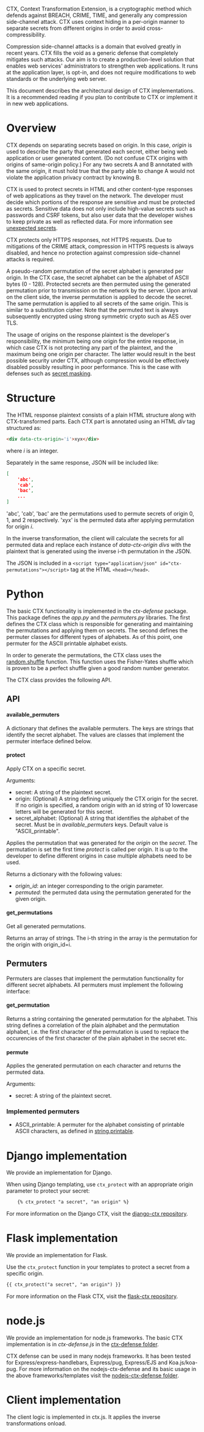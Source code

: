 CTX, Context Transformation Extension, is a cryptographic method which defends
against BREACH, CRIME, TIME, and generally any compression side-channel attack.
CTX uses context hiding in a per-origin manner to separate secrets from
different origins in order to avoid cross-compressibility.

Compression side-channel attacks is a domain that evolved greatly in recent
years. CTX fills the void as a generic defense that completely mitigates such
attacks. Our aim is to create a production-level solution that enables web
services' administrators to strengthen web applications. It runs at the
application layer, is opt-in, and does not require modifications to web
standards or the underlying web server.

This document describes the architectural design of CTX implementations. It is
a recommended reading if you plan to contribute to CTX or implement it in new
web applications.

# Overview

CTX depends on separating secrets based on origin. In this case, *origin* is
used to describe the party that generated each secret, either being web
application or user generated content. (Do not confuse CTX origins with origins
of same-origin policy.) For any two secrets A and B annotated with the same
origin, it must hold true that the party able to change A would not violate the
application privacy contract by knowing B.

CTX is used to protect secrets in HTML and other content-type responses of web
applications as they travel on the network. The developer must decide which
portions of the response are sensitive and must be protected as secrets.
Sensitive data does not only include high-value secrets such as passwords and
CSRF tokens, but also user data that the developer wishes to keep private as
well as reflected data. For more information see [unexpected
secrets](https://ruptureit.com/blog/2016/07/27/unexpected-secrets-and-reflections/).

CTX protects only HTTPS responses, not HTTPS requests. Due to mitigations of
the CRIME attack, compression in HTTPS requests is always disabled, and hence
no protection against compression side-channel attacks is required.

A pseudo-random permutation of the secret alphabet is generated per origin. In
the CTX case, the secret alphabet can be the alphabet of ASCII bytes (0 - 128).
Protected secrets are then permuted using the generated permutation prior to
transmission on the network by the server. Upon arrival on the client side, the
inverse permutation is applied to decode the secret. The same permutation is
applied to all secrets of the same origin. This is similar to a substitution
cipher. Note that the permuted text is always subsequently encrypted using
strong symmetric crypto such as AES over TLS.

The usage of origins on the response plaintext is the developer's
responsibility, the minimum being one origin for the entire response, in which
case CTX is not protecting any part of the plaintext, and the maximum being one
origin per character. The latter would result in the best possible security
under CTX, although compression would be effectively disabled possibly
resulting in poor performance. This is the case with defenses such as [secret
masking](https://www.facebook.com/notes/protect-the-graph/preventing-a-breach-attack/1455331811373632/).

# Structure

The HTML response plaintext consists of a plain HTML structure along with
CTX-transformed parts. Each CTX part is annotated using an HTML *div* tag structured as:

```html
<div data-ctx-origin='i'>xyx</div>
```

where *i* is an integer.

Separately in the same response, JSON will be included like:

```json
[
    'abc',
    'cab',
    'bac',
    ...
]
```

'abc', 'cab', 'bac' are the permutations used to permute secrets of origin 0,
1, and 2 respectively. 'xyx' is the permuted data after applying permutation
for origin *i*.

In the inverse transformation, the client will calculate the secrets for all
permuted data and replace each instance of *data-ctx-origin* *divs* with the
plaintext that is generated using the inverse i-th permutation in the JSON.

The JSON is included in a `<script type="application/json"
id="ctx-permutations"></script>` tag at the HTML `<head></head>`.

# Python

The basic CTX functionality is implemented in the *ctx-defense* package. This
package defines the *app.py* and the *permuters.py* libraries. The
first defines the CTX class which is responsible for generating and
maintaining the permutations and applying them on secrets. The second defines
the permuter classes for different types of alphabets. As of this point, one
permuter for the ASCII printable alphabet exists.

In order to generate the permutations, the CTX class uses the
[random.shuffle](https://docs.python.org/2/library/random.html#random.shuffle)
function. This function uses the Fisher-Yates shuffle which is proven to be a
perfect shuffle given a good random number generator.

The CTX class provides the following API.

## API

#### available_permuters

A dictionary that defines the available permuters. The keys are strings that
identify the secret alphabet. The values are classes that implement the permuter
interface defined below.

#### protect

Apply CTX on a specific secret.

Arguments:

- secret: A string of the plaintext secret.
- origin: (Optional) A string defining uniquely the CTX origin for the secret.
  If no origin is specified, a random origin with an id string of 10 lowercase
  letters will be generated for this secret.
- secret_alphabet: (Optional) A string that identifies the alphabet of the
  secret. Must be in *available_permuters* keys. Default value is
  "ASCII_printable".

Applies the permutation that was generated for the *origin* on the *secret*. The
permutation is set the first time *protect* is called per origin. It is up to
the developer to define different origins in case multiple alphabets need to be
used.

Returns a dictionary with the following values:

- *origin_id*: an integer corresponding to the origin parameter.
- *permuted*: the permuted data using the permutation generated for the given
  origin.

#### get_permutations

Get all generated permutations.

Returns an array of strings. The i-th string in the array is the permutation for
the origin with origin_id=i.

## Permuters

Permuters are classes that implement the permutation functionality
for different secret alphabets. All permuters must implement the following
interface:

#### get_permutation

Returns a string containing the generated permutation for the alphabet. This
string defines a correlation of the plain alphabet and the permutation alphabet,
i.e. the first character of the permutation is used to replace the occurencies
of the first character of the plain alphabet in the secret etc.

#### permute

Applies the generated permutation on each character and returns the permuted data.

Arguments:
- secret: A string of the plaintext secret.

### Implemented permuters

- ASCII_printable: A permuter for the alphabet consisting of printable ASCII
  characters, as defined in
  [string.printable](https://docs.python.org/2/library/string.html#string.printable).

# Django implementation

We provide an implementation for Django.

When using Django templating, use `ctx_protect` with an appropriate origin
parameter to protect your secret:

```html
    {% ctx_protect "a secret", "an origin" %}
```
For more information on the Django CTX, visit the [django-ctx
repository](https://github.com/dimkarakostas/ctx/tree/master/etc/python/django-ctx).

# Flask implementation

We provide an implementation for Flask.

Use the `ctx_protect` function in your templates to protect a secret from a
specific origin.

```html
{{ ctx_protect("a secret", "an origin") }}
```

For more information on the Flask CTX, visit the [flask-ctx
repository](https://github.com/dimkarakostas/ctx/tree/master/etc/python/flask-ctx).

# node.js

We provide an implementation for node.js frameworks. The basic CTX
implementation is in *ctx-defense.js* in the [ctx-defense
folder](https://github.com/dimkarakostas/ctx/tree/master/nodejs/ctx-defense).

CTX defense can be used in many nodejs frameworks. It has been tested for
Express/express-handlebars, Express/pug, Express/EJS and Koa.js/koa-pug.
For more information on the nodejs-ctx-defense and its basic usage in the above
frameworks/templates visit the [nodejs-ctx-defense
folder](https://github.com/dimkarakostas/ctx/tree/master/nodejs/nodejs-ctx-defense).


# Client implementation

The client logic is implemented in ctx.js. It applies the inverse
transformations onload.
